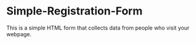 # Simple-Registration-Form
This is a simple HTML form that collects data from people who visit your webpage.
